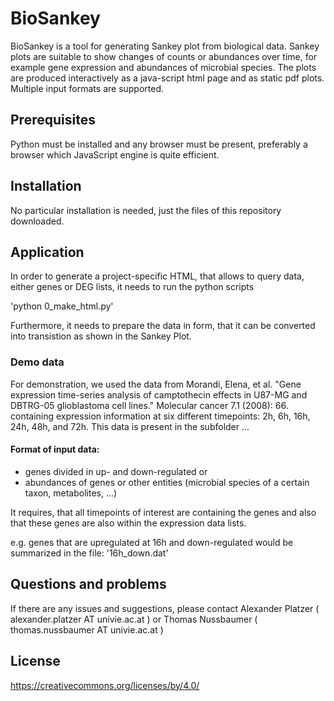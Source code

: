 # BioSankey

BioSankey is a tool for generating Sankey plot from biological data. Sankey plots are suitable to show changes of counts or abundances over time, for example gene expression and abundances of microbial species. The plots are produced interactively as a java-script html page and as static pdf plots. Multiple input formats are supported.


## Prerequisites

Python must be installed and any browser must be present, preferably a browser which JavaScript engine is quite efficient.


## Installation

No particular installation is needed, just the files of this repository downloaded.


## Application

In order to generate a project-specific HTML, that allows to query data, either genes or DEG lists, it needs to run the python scripts

'python 0_make_html.py'

Furthermore, it needs to prepare the data in form, that it can be converted into transistion as shown in the Sankey Plot.


### Demo data

For demonstration, we used the data from
Morandi, Elena, et al. "Gene expression time-series analysis of camptothecin effects in U87-MG and DBTRG-05 glioblastoma cell lines." Molecular cancer 7.1 (2008): 66.
containing expression information at six different timepoints: 2h, 6h, 16h, 24h, 48h, and 72h.
This data is present in the subfolder ...

#### Format of input data:
- genes divided in up- and down-regulated
or
- abundances of genes or other entities (microbial species of a certain taxon, metabolites, ...)

It requires, that all timepoints of interest are containing the genes and also that these genes are also within the expression data lists.

e.g. genes that are upregulated at 16h and down-regulated would be summarized in the file: '16h_down.dat'


## Questions and problems

If there are any issues and suggestions, please contact 
Alexander Platzer ( alexander.platzer AT univie.ac.at )
or 
Thomas Nussbaumer ( thomas.nussbaumer AT univie.ac.at )

## License
https://creativecommons.org/licenses/by/4.0/

